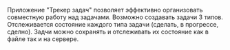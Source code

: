Приложение "Трекер задач" позволяет эффективно организовать совместную работу над задачами. Возможно создавать задачи 3 типов. Отслеживается состояние каждого типа задачи (сделать, в прогрессе, сделно).
 Задчи можно сохранять и отслеживать их состояние как в файле так и на сервере. 
